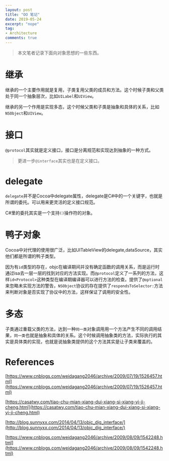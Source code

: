 ```yaml
---
layout: post
title: "OO 笔记"
date: 2019-05-24
excerpt: "nope"
tag:
- Architecture
comments: true
---
```


> 本文笔者记录下面向对象思想的一些东西。

# 继承

继承的一个主要作用就是复用，子类复用父类的成员和方法。这个时候子类和父类处于同一个抽象层次，比如`UILabel`和`UIView`。

继承的另一个作用是实现多态，这个时候父类和子类是抽象和具体的关系，比如`NSObject`和`UIView`。

# 接口

`@protocol`其实就是定义接口，接口是分离规范和实现达到抽象的一种方式。

> 更进一步`@interface`其实也是在定义接口。

# delegate

`delegate`并不是Cocoa中delegate属性，delegate是C#中的一个关键字，也就是所谓的委托。可以用来更灵活的定义接口规范。

C#里的委托其实是一个支持`()`操作符的对象。

# 鸭子对象

Cocoa中对代理的使用很广泛，比如UITableView的delegate,dataSource，其实他们都是所谓的鸭子类型。

因为有`id`类型的存在，objc在编译期间并没有确定函数的调用关系，而是运行时通过isa去一层一层的找到对应的方法实现。而`@protocol`定义了一系列的方法，这样`id<Protocol>`这种类型在编译期编译器可以进行方法的检查。提供了`@optional`来忽略未实现方法的警告，`NSObject`协议的存在提供了`respondsToSelector:`方法来判断对象是否实现了协议中的方法，这样保证了调用的安全性。

# 多态

子类通过重载父类的方法，达到一种`同一类`对象调用用一个方法产生不同的调用结果，`同一类`也就是抽象和具体的关系。这个时候调用抽象类的方法，实际执行的其实是具体类的实现，也就是说抽象类提供的这个方法其实是让子类来覆盖的。

# References

[https://www.cnblogs.com/weidagang2046/archive/2009/07/19/1526457.html](https://www.cnblogs.com/weidagang2046/archive/2009/07/19/1526457.html)

[https://casatwy.com/tiao-chu-mian-xiang-dui-xiang-si-xiang-yi-ji-cheng.html](https://casatwy.com/tiao-chu-mian-xiang-dui-xiang-si-xiang-yi-ji-cheng.html)

[http://blog.sunnyxx.com/2014/04/13/objc_dig_interface/](http://blog.sunnyxx.com/2014/04/13/objc_dig_interface/)

[https://www.cnblogs.com/weidagang2046/archive/2009/08/09/1542248.html](https://www.cnblogs.com/weidagang2046/archive/2009/08/09/1542248.html)
